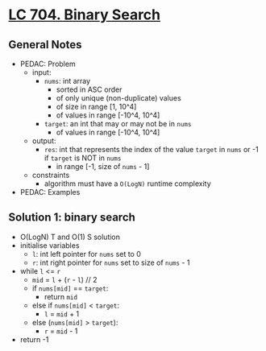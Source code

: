 # [LC 704. Binary Search](https://leetcode.com/problems/binary-search/)

## General Notes

- PEDAC: Problem
  - input:
    - `nums`: int array
      - sorted in ASC order
      - of only unique (non-duplicate) values
      - of size in range \[1, 10^4]
      - of values in range \[-10^4, 10^4]
    - `target`: an int that may or may not be in `nums`
      - of values in range \[-10^4, 10^4]
  - output:
    - `res`: int that represents the index of the value `target` in `nums` or -1 if `target` is NOT in `nums`
      - in range \[-1, size of `nums` - 1]
  - constraints
    - algorithm must have a `O(LogN)` runtime complexity
- PEDAC: Examples

## Solution 1: binary search

- O(LogN) T and O(1) S solution
- initialise variables
  - `l`: int left pointer for `nums` set to 0
  - `r`: int right pointer for `nums` set to size of `nums` - 1
- while `l` <= `r`
  - `mid` = `l` + (`r` - `l`) // 2
  - if `nums[mid]` == `target`:
    - return `mid`
  - else if `nums[mid]` < `target`:
    - `l` = `mid` + 1
  - else (`nums[mid]` > `target`):
    - `r` = `mid` - 1
- return -1
